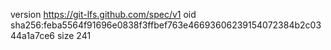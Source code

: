 version https://git-lfs.github.com/spec/v1
oid sha256:feba5564f91696e0838f3ffbef763e46693606239154072384b2c0344a1a7ce6
size 241
